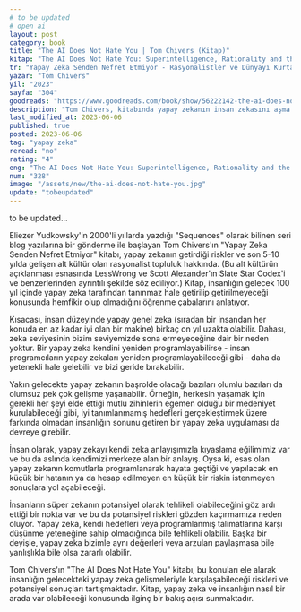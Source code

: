 ```yaml
---
# to be updated
# open ai
layout: post
category: book
title: "The AI Does Not Hate You | Tom Chivers (Kitap)"
kitap: "The AI Does Not Hate You: Superintelligence, Rationality and the Race to Save the World"
tr: "Yapay Zeka Senden Nefret Etmiyor - Rasyonalistler ve Dünyayı Kurtarma Arayışları"
yazar: "Tom Chivers"
yil: "2023"
sayfa: "304"
goodreads: "https://www.goodreads.com/book/show/56222142-the-ai-does-not-hate-you"
description: "Tom Chivers, kitabında yapay zekanın insan zekasını aşma potansiyelini ve bu durumun beraberinde getirebileceği riskleri tartışıyor.  Yapay zekanın gelecekte insan zekasını geçebileceğini savunanların görüşlerine yer veriyor ve bu durumun insanlığın karşılaşabileceği süper zeka ve onun potansiyel riskleri üzerindeki etkilerini ele alıyor."
last_modified_at: 2023-06-06
published: true
posted: 2023-06-06
tag: "yapay zeka"
reread: "no"
rating: "4"
eng: "The AI Does Not Hate You: Superintelligence, Rationality and the Race to Save the World by Tom Chivers is an insightful exploration of the potential risks and rewards of artificial intelligence. It delves into the concept of superintelligence, presents arguments from rationalists, and emphasizes the importance of informed decision-making and proactive measures to ensure the safe development of AI."
num: "328"
image: "/assets/new/the-ai-does-not-hate-you.jpg"
update: "tobeupdated"
---
```


to be updated...

Eliezer Yudkowsky'in 2000'li yıllarda yazdığı "Sequences" olarak bilinen seri blog yazılarına bir gönderme ile başlayan Tom Chivers'ın "Yapay Zeka Senden Nefret Etmiyor" kitabı, yapay zekanın getirdiği riskler ve son 5-10 yılda gelişen alt kültür olan rasyonalist topluluk hakkında. (Bu alt kültürün açıklanması esnasında LessWrong ve Scott Alexander'ın Slate Star Codex'i ve benzerlerinden ayrıntılı şekilde söz ediliyor.) Kitap, insanlığın gelecek 100 yıl içinde yapay zeka tarafından tanınmaz hale getirilip getirilmeyeceği konusunda hemfikir olup olmadığını öğrenme çabalarını anlatıyor.

Kısacası, insan düzeyinde yapay genel zeka (sıradan bir insandan her konuda en az kadar iyi olan bir makine) birkaç on yıl uzakta olabilir. Dahası, zeka seviyesinin bizim seviyemizde sona ermeyeceğine dair bir neden yoktur. Bir yapay zeka kendini yeniden programlayabilirse - insan programcıların yapay zekaları yeniden programlayabileceği gibi - daha da yetenekli hale gelebilir ve bizi geride bırakabilir.

Yakın gelecekte yapay zekanın başrolde olacağı bazıları olumlu bazıları da olumsuz pek çok gelişme yaşanabilir. Örneğin, herkesin yaşamak için gerekli her şeyi elde ettiği mutlu zihinlerin egemen olduğu bir medeniyet kurulabileceği gibi, iyi tanımlanmamış hedefleri gerçekleştirmek üzere farkında olmadan insanlığın sonunu getiren bir yapay zeka uygulaması da devreye girebilir.

İnsan olarak, yapay zekayı kendi zeka anlayışımızla kıyaslama eğilimimiz var ve bu da aslında kendimizi merkeze alan bir anlayış. Oysa ki, esas olan yapay zekanın komutlarla programlanarak hayata geçtiği ve yapılacak en küçük bir hatanın ya da hesap edilmeyen en küçük bir riskin istenmeyen sonuçlara yol açabileceği.

İnsanların süper zekanın potansiyel olarak tehlikeli olabileceğini göz ardı ettiği bir nokta var ve bu da potansiyel riskleri gözden kaçırmamıza neden oluyor. Yapay zeka, kendi hedefleri veya programlanmış talimatlarına karşı düşünme yeteneğine sahip olmadığında bile tehlikeli olabilir. Başka bir deyişle, yapay zeka bizimle aynı değerleri veya arzuları paylaşmasa bile yanlışlıkla bile olsa zararlı olabilir.

Tom Chivers'ın "The AI Does Not Hate You" kitabı, bu konuları ele alarak insanlığın gelecekteki yapay zeka gelişmeleriyle karşılaşabileceği riskleri ve potansiyel sonuçları tartışmaktadır. Kitap, yapay zeka ve insanlığın nasıl bir arada var olabileceği konusunda ilginç bir bakış açısı sunmaktadır.

